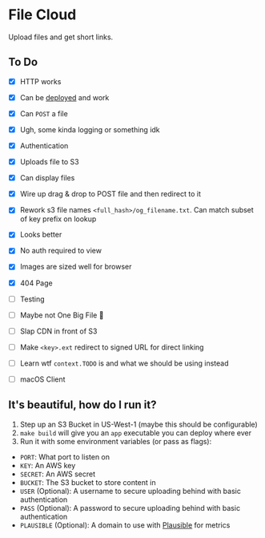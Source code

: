 # File Cloud

Upload files and get short links.

## To Do

- [x] HTTP works
- [x] Can be [deployed](https://render.com) and work
- [x] Can `POST` a file
- [x] Ugh, some kinda logging or something idk
- [x] Authentication
- [x] Uploads file to S3
- [x] Can display files
- [x] Wire up drag & drop to POST file and then redirect to it
- [x] Rework s3 file names `<full_hash>/og_filename.txt`. Can match subset of
    key prefix on lookup
- [x] Looks better
- [x] No auth required to view
- [x] Images are sized well for browser
- [x] 404 Page
- [ ] Testing
- [ ] Maybe not One Big File 😬
- [ ] Slap CDN in front of S3
- [ ] Make `<key>.ext` redirect to signed URL for direct linking
- [ ] Learn wtf `context.TODO` is and what we should be using instead
- [ ] macOS Client


## It's beautiful, how do I run it?

1. Step up an S3 Bucket in US-West-1 (maybe this should be configurable)
2. `make build` will give you an `app` executable you can deploy where ever
3. Run it with some environment variables (or pass as flags):
  - `PORT`: What port to listen on
  - `KEY`: An AWS key
  - `SECRET`: An AWS secret
  - `BUCKET`: The S3 bucket to store content in
  - `USER` (Optional): A username to secure uploading behind with basic
      authentication
  - `PASS` (Optional): A password to secure uploading behind with basic
      authentication
  - `PLAUSIBLE` (Optional): A domain to use with
      [Plausible](https://plausible.io/) for metrics
